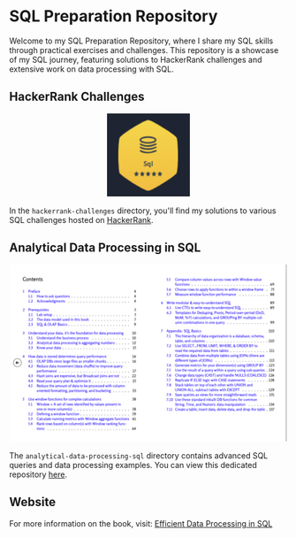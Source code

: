 # SQL Preparation Repository

Welcome to my SQL Preparation Repository, where I share my SQL skills through practical exercises and challenges. This repository is a showcase of my SQL journey, featuring solutions to HackerRank challenges and extensive work on data processing with SQL.

## HackerRank Challenges

<p align="center">
  <img src="visuals/hackerrank.png" alt="HackerRank Challenges" width="150" height="150"/>
</p>

In the `hackerrank-challenges` directory, you'll find my solutions to various SQL challenges hosted on [HackerRank](https://www.hackerrank.com/).

## Analytical Data Processing in SQL

<p align="center">
  <img src="visuals/book-contents.png" alt="Analytical Data Processing with SQL" width="500"/>
</p>

The `analytical-data-processing-sql` directory contains advanced SQL queries and data processing examples. You can view this dedicated repository [here](analytical-data-processing-sql).

## Website

<p>
For more information on the book, visit:  
  <a href="https://josephmachado.gumroad.com/l/analyticalsql">Efficient Data Processing in SQL</a>
</p>